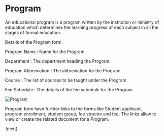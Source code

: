 # Program
An educational program is a program written by the institution or ministry of education which determines the learning progress of each subject in all the stages of formal education.

Details of the Program form.

Program Name : Name for the Program.

Department : The department heading the Program.

Program Abbreviation : The abbreviation for the Program.

Course : The list of courses to be taught under the Program.

Fee Schedule : The details of the fee schedule for the Program.

<img class="screenshot" alt="Program" src="/docs/assets/img/schools/setup/program.png">

Program form have further links to the forms like Student applicant, program enrollment, student group, fee structre and fee. The links allow to view or create the related document for a Program.

{next}